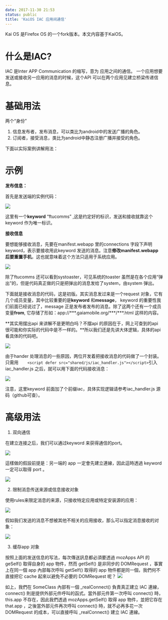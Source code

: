 ```yaml
---
date: 2017-11-30 21:53
status: public
title: 'KaiOS IAC 应用间通信'
---
```


Kai OS 是Firefox OS 的一个fork版本。本文内容基于KaiOS。

# 什么是IAC?
IAC 是Inter APP Communication 的缩写，意为 应用之间的通信。
一个应用想要发送或接收另一应用的消息的时候，这个API 可以在两个应用见建立桥梁传递信息。

# 基础用法
两个“身份”
1. 信息发布者，发布消息，可以类比为android中的发送广播的角色。
2. 订阅者，接受消息，类比为android中静态注册广播并接受的角色。

下面以实际案例讲解用法：

# 示例

**发布信息：**

首先是发送端的实例代码：

![](https://codesimple-blog-images.oss-cn-hangzhou.aliyuncs.com/KaiOS/iac_publisher.png)

这里有一个**keyword** “ftucomms” ,这是约定好的标识，发送和接收就靠这个keyword 作为唯一标识。

**接收信息**

要想能够接收消息，先要在manifest.webapp 里的connections 字段下声明keyword，表示要接收用此keyword 发送的消息。注意**修改manifest.webapp 后要重置手机**，这也就意味着这个方法只适用于系统应用。

![](https://codesimple-blog-images.oss-cn-hangzhou.aliyuncs.com/KaiOS/iac_subscriber.png)

除了ftucomms 还可以看到systoaster，可见系统的toaster 虽然是在各个应用“弹出”的，但是代码真正做的只是把弹出的消息发给了system，由system 弹出。

下面就是接收消息的代码，这是初版。其实消息发过来是一个request 对象，它有几个成员变量，其中比较重要的是**keyword** 和**message**， keyword 的重要性我们前面已经说过了，message 正是发布者发布的消息。除了这两个还有一个成员变量**from**, 它存储了形如：app://\*\*\*.gaiamobile.org/\*\*\*/\*\*\*.html 这样的内容。

**其实用摆出api 来讲解不是更明白吗？不摆api 的原因在于，网上可查到的api 很可能和你实际的代码中是不一样的。**所以我们还是先讲大体逻辑，具体的api 看具体的代码吧。

![](https://codesimple-blog-images.oss-cn-hangzhou.aliyuncs.com/KaiOS/iac_subscriber_handle.png)

由于hander 处理消息的一些原因，两位开发着把接收消息的代码做了一个封装。只需用`    <script defer src="shared/js/iac_handler.js"></script>`引入iac_handler.js 之后，就可以用下面的代码接收消息：

![](https://codesimple-blog-images.oss-cn-hangzhou.aliyuncs.com/KaiOS/iac_subscriber_handle_ad.png)

注意，这里keyword 前面加了个前缀iac，具体实现逻辑请参考iac_handler.js 源码（github可查）。

# 高级用法
1. 双向通信

  在建立连接之后，我们可以通过keyword 来获得通信的port。

  ![](https://codesimple-blog-images.oss-cn-hangzhou.aliyuncs.com/KaiOS/iac_get_port.png)

  這樣做的假設前提是：另一端的 app 一定會先建立連線，因此這時透過 keyword 一定可以取得 port 。

  ![](https://codesimple-blog-images.oss-cn-hangzhou.aliyuncs.com/KaiOS/iac_bidirectional.png)
  

2. 限制消息传送来源或信息接收对象

  使用rules来限定消息的来源，只接收特定应用或特定安装源的应用：

  ![](https://codesimple-blog-images.oss-cn-hangzhou.aliyuncs.com/KaiOS/iac_restrict_message_manifest.png)

  假如我们发送的消息不想被其他不相关的应用接收，那么可以指定消息接收的对象：

  ![](https://codesimple-blog-images.oss-cn-hangzhou.aliyuncs.com/KaiOS/iac_restrict_message_code.png)
  


3. 缓存app 对象

  按照上面的发送信息的写法，每次傳送訊息都必須要透過 mozApps API 的 geSelf() 取得自身的 app 物件，然而 getSelf() 是非同步的 DOMRequest ，事實上在同一個 app 內部每次呼叫 getSelf() 取得的 app 物件都是同一個，我們何不直接把它 cache 起來以避免不必要的 DOMRequest 呢？
  ![](https://codesimple-blog-images.oss-cn-hangzhou.aliyuncs.com/KaiOS/iac_cach_app_object.png)

  如上，我們在 SomeClass 內部有一個 _realConnect() 負責真正建立 IAC 連線， connect() 則是提供外部元件呼叫的函式。當外部元件第一次呼叫 connect() 時， this.app 不存在，因此我們透過 mozApps.getSelf() 取得 app 物件，並把它存在 that.app ，之後當外部元件再次呼叫 connect() 時，就不必再多花一次 DOMRequest 的成本，可以直接呼叫 _realConnect() 建立 IAC 連線。
